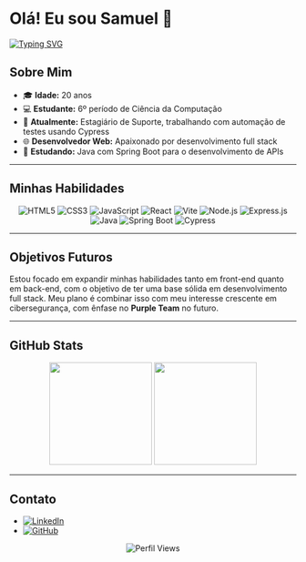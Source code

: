 # Olá! Eu sou Samuel 👋

[![Typing SVG](https://readme-typing-svg.demolab.com?font=Fira+Code&size=24&pause=1000&color=6C788E&width=435&lines=Desenvolvedor+Full+Stack;Estagi%C3%A1rio+de+Suporte;Apaixonado+por+Tecnologia)](https://git.io/typing-svg)

## Sobre Mim

- 🎓 **Idade:** 20 anos
- 💻 **Estudante:** 6º período de Ciência da Computação
- 💼 **Atualmente:** Estagiário de Suporte, trabalhando com automação de testes usando Cypress
- 🌐 **Desenvolvedor Web:** Apaixonado por desenvolvimento full stack
- 🚀 **Estudando:** Java com Spring Boot para o desenvolvimento de APIs

---

## Minhas Habilidades

<div align="center">
  <img src="https://img.shields.io/badge/HTML5-%23E34F26.svg?style=for-the-badge&logo=html5&logoColor=white" alt="HTML5" />
  <img src="https://img.shields.io/badge/CSS3-%231572B6.svg?style=for-the-badge&logo=css3&logoColor=white" alt="CSS3" />
  <img src="https://img.shields.io/badge/JavaScript-%23323330.svg?style=for-the-badge&logo=javascript&logoColor=%23F7DF1E" alt="JavaScript" />
  <img src="https://img.shields.io/badge/React-%2320232a.svg?style=for-the-badge&logo=react&logoColor=%2361DAFB" alt="React" />
  <img src="https://img.shields.io/badge/Vite-%23646CFF.svg?style=for-the-badge&logo=vite&logoColor=white" alt="Vite" />
  <img src="https://img.shields.io/badge/Node.js-%2343853D.svg?style=for-the-badge&logo=node.js&logoColor=white" alt="Node.js" />
  <img src="https://img.shields.io/badge/Express.js-%23404d59.svg?style=for-the-badge&logo=express&logoColor=white" alt="Express.js" />
  <img src="https://img.shields.io/badge/Java-%23007396.svg?style=for-the-badge&logo=java&logoColor=white" alt="Java" />
  <img src="https://img.shields.io/badge/Spring_Boot-%236DB33F.svg?style=for-the-badge&logo=spring-boot&logoColor=white" alt="Spring Boot" />
  <img src="https://img.shields.io/badge/Cypress-%2317202C.svg?style=for-the-badge&logo=cypress&logoColor=white" alt="Cypress" />
</div>

---

## Objetivos Futuros

Estou focado em expandir minhas habilidades tanto em front-end quanto em back-end, com o objetivo de ter uma base sólida em desenvolvimento full stack. Meu plano é combinar isso com meu interesse crescente em cibersegurança, com ênfase no **Purple Team** no futuro.

---

## GitHub Stats

<div align="center">
  <img height="180em" src="https://github-readme-stats.vercel.app/api?username=Zahehn1&show_icons=true&hide_border=true&theme=tokyonight" />
  <img height="180em" src="https://github-readme-stats.vercel.app/api/top-langs/?username=Zahehn1&layout=compact&hide_border=true&theme=tokyonight" />
</div>

---
## Contato

- [![LinkedIn](https://img.shields.io/badge/LinkedIn-%230077B5.svg?style=for-the-badge&logo=linkedin&logoColor=white)](https://www.linkedin.com/in/samuel-cabral-cunha/)
- [![GitHub](https://img.shields.io/badge/GitHub-%23121011.svg?style=for-the-badge&logo=github&logoColor=white)](https://github.com/Zahehn1)


<div align="center">
  <img src="https://komarev.com/ghpvc/?username=SeuUsuario&style=for-the-badge&color=6C788E" alt="Perfil Views" />
</div>
